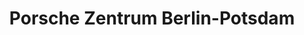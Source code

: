 ---
title: "Porsche Zentrum Berlin-Potsdam"
url: /kleinmachnow/porsche-zentrum-berlin-potsdam/
shop: Autohaus
---